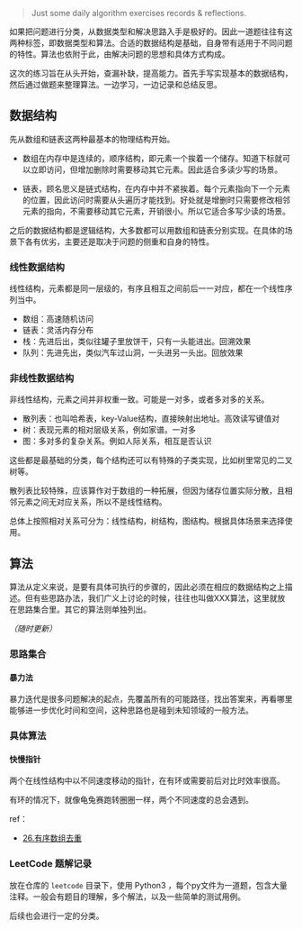 > Just some daily algorithm exercises records & reflections.

如果把问题进行分类，从数据类型和解决思路入手是极好的。因此一道题往往有这两种标签，即数据类型和算法。合适的数据结构是基础，自身带有适用于不同问题的特性。算法也依附于此，由解决问题的思想和具体方式构成。

这次的练习旨在从头开始，查漏补缺，提高能力。首先手写实现基本的数据结构，然后通过做题来整理算法。一边学习，一边记录和总结反思。

## 数据结构

先从数组和链表这两种最基本的物理结构开始。

- 数组在内存中是连续的，顺序结构，即元素一个挨着一个储存。知道下标就可以立即访问，但增加删除时需要移动其它元素。因此适合多读少写的场景。

- 链表，顾名思义是链式结构，在内存中并不紧挨着。每个元素指向下一个元素的位置，因此访问时需要从头遍历才能找到。好处就是增删时只需要修改相邻元素的指向，不需要移动其它元素，开销很小。所以它适合多写少读的场景。

之后的数据结构都是逻辑结构，大多数都可以用数组和链表分别实现。在具体的场景下各有优劣，主要还是取决于问题的侧重和自身的特性。

### 线性数据结构

线性结构，元素都是同一层级的，有序且相互之间前后一一对应，都在一个线性序列当中。

- 数组：高速随机访问
- 链表：灵活内存分布
- 栈：先进后出，类似往罐子里放饼干，只有一头能进出。回溯效果
- 队列：先进先出，类似汽车过山洞，一头进另一头出。回放效果

### 非线性数据结构

非线性结构，元素之间并非权重一致。可能是一对多，或者多对多的关系。

- 散列表：也叫哈希表，key-Value结构，直接映射出地址。高效读写键值对
- 树：表现元素的相对层级关系，例如家谱。一对多
- 图：多对多的复杂关系。例如人际关系，相互是否认识

这些都是最基础的分类，每个结构还可以有特殊的子类实现，比如树里常见的二叉树等。

散列表比较特殊，应该算作对于数组的一种拓展，但因为储存位置实际分散，且相邻元素之间无对应关系，所以不是线性结构。

总体上按照相对关系可分为：线性结构，树结构，图结构。根据具体场景来选择使用。

## 算法

算法从定义来说，是要有具体可执行的步骤的，因此必须在相应的数据结构之上描述。但有些思路办法，我们广义上讨论的时候，往往也叫做XXX算法，这里就放在思路集合里。其它的算法则单独列出。

*（随时更新）*

### 思路集合

#### 暴力法
暴力迭代是很多问题解决的起点，先覆盖所有的可能路径，找出答案来，再看哪里能够进一步优化时间和空间，这种思路也是碰到未知领域的一般方法。


### 具体算法

#### 快慢指针

两个在线性结构中以不同速度移动的指针，在有环或需要前后对比时效率很高。

有环的情况下，就像龟兔赛跑转圈圈一样，两个不同速度的总会遇到。

ref：
- [26.有序数组去重](./leetcode/26-有序数组去重.py)


### LeetCode 题解记录

放在仓库的 `leetcode` 目录下，使用 Python3 ，每个py文件为一道题，包含大量注释。一般会有题目的理解，多个解法，以及一些简单的测试用例。

后续也会进行一定的分类。